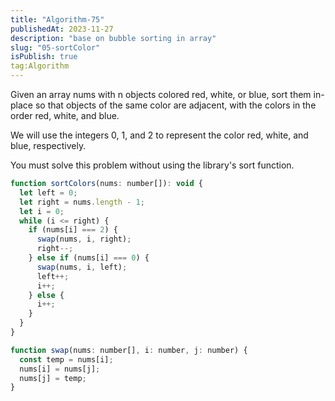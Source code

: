 ```yaml
---
title: "Algorithm-75"
publishedAt: 2023-11-27
description: "base on bubble sorting in array"
slug: "05-sortColor"
isPublish: true
tag:Algorithm
---
```


Given an array nums with n objects colored red, white, or blue, sort them in-place so that objects of the same color are adjacent, with the colors in the order red, white, and blue.

We will use the integers 0, 1, and 2 to represent the color red, white, and blue, respectively.

You must solve this problem without using the library's sort function.

```js
function sortColors(nums: number[]): void {
  let left = 0;
  let right = nums.length - 1;
  let i = 0;
  while (i <= right) {
    if (nums[i] === 2) {
      swap(nums, i, right);
      right--;
    } else if (nums[i] === 0) {
      swap(nums, i, left);
      left++;
      i++;
    } else {
      i++;
    }
  }
}

function swap(nums: number[], i: number, j: number) {
  const temp = nums[i];
  nums[i] = nums[j];
  nums[j] = temp;
}
```
